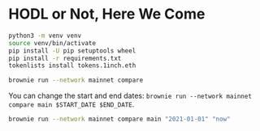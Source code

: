 # HODL or Not, Here We Come

```bash
python3 -m venv venv
source venv/bin/activate
pip install -U pip setuptools wheel
pip install -r requirements.txt
tokenlists install tokens.1inch.eth
```

```bash
brownie run --network mainnet compare
```

You can change the start and end dates: `brownie run --network mainnet compare main $START_DATE $END_DATE`.

```bash
brownie run --network mainnet compare main "2021-01-01" "now"
```
